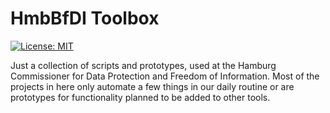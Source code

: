 # HmbBfDI Toolbox

 [![License: MIT](https://img.shields.io/badge/License-MIT-yellow.svg)](https://opensource.org/licenses/MIT)

Just a collection of scripts and prototypes, used at the Hamburg Commissioner for Data Protection and Freedom of Information. Most of the projects in here only automate a few things in our daily routine or are prototypes for functionality planned to be added to other tools.
